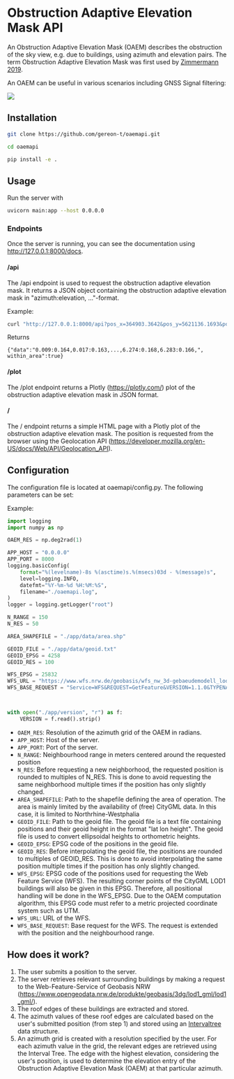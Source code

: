 # Obstruction Adaptive Elevation Mask API
An Obstruction Adaptive Elevation Mask (OAEM) describes the obstruction of the sky view, e.g. due to buildings, using azimuth and elevation pairs. The term Obstruction Adaptive Elevation Mask was first used by [Zimmermann 2019](https://www.researchgate.net/publication/329833465_GPS-Multipath_Analysis_using_Fresnel-Zones).

An OAEM can be useful in various scenarios including GNSS Signal filtering:

![](images/oaem.gif)

## Installation

```bash
git clone https://github.com/gereon-t/oaemapi.git
```

```bash	
cd oaemapi
```

```bash
pip install -e .
```

## Usage
Run the server with
```bash
uvicorn main:app --host 0.0.0.0
```

### Endpoints
Once the server is running, you can see the documentation using http://127.0.0.1:8000/docs.
#### /api
The /api endpoint is used to request the obstruction adaptive elevation mask. It returns a JSON object containing the obstruction adaptive elevation mask in "azimuth:elevation, ..."-format.

Example:
```bash
curl "http://127.0.0.1:8000/api?pos_x=364903.3642&pos_y=5621136.1693&pos_z=109.7938&epsg=25832"
```
Returns
```console
{"data":"0.009:0.164,0.017:0.163,...,6.274:0.168,6.283:0.166,", within_area":true}
```

#### /plot
The /plot endpoint returns a Plotly (https://plotly.com/) plot of the obstruction adaptive elevation mask in JSON format.

#### /
The / endpoint returns a simple HTML page with a Plotly plot of the obstruction adaptive elevation mask. The position is requested from the browser using the Geolocation API (https://developer.mozilla.org/en-US/docs/Web/API/Geolocation_API).

## Configuration
The configuration file is located at oaemapi/config.py. The following parameters can be set:

Example:
```python	
import logging
import numpy as np

OAEM_RES = np.deg2rad(1)

APP_HOST = "0.0.0.0"
APP_PORT = 8000
logging.basicConfig(
    format="%(levelname)-8s %(asctime)s.%(msecs)03d - %(message)s",
    level=logging.INFO,
    datefmt="%Y-%m-%d %H:%M:%S",
    filename="./oaemapi.log",
)
logger = logging.getLogger("root")

N_RANGE = 150
N_RES = 50

AREA_SHAPEFILE = "./app/data/area.shp"

GEOID_FILE = "./app/data/geoid.txt"
GEOID_EPSG = 4258
GEOID_RES = 100

WFS_EPSG = 25832
WFS_URL = "https://www.wfs.nrw.de/geobasis/wfs_nw_3d-gebaeudemodell_lod1"
WFS_BASE_REQUEST = "Service=WFS&REQUEST=GetFeature&VERSION=1.1.0&TYPENAME=bldg:Building"



with open("./app/version", "r") as f:
    VERSION = f.read().strip()

```

* `OAEM_RES`: Resolution of the azimuth grid of the OAEM in radians.
* `APP_HOST`: Host of the server.
* `APP_PORT`: Port of the server.
* `N_RANGE`: Neighbourhood range in meters centered around the requested position
* `N_RES`: Before requesting a new neighborhood, the requested position is rounded to multiples of N_RES. This is done to avoid requesting the same neighborhood multiple times if the position has only slightly changed.
* `AREA_SHAPEFILE`: Path to the shapefile defining the area of operation. The area is mainly limited by the availability of (free) CityGML data. In this case, it is limited to Northrhine-Westphalia
* `GEOID_FILE`: Path to the geoid file. The geoid file is a text file containing positions and their geoid height in the format "lat lon height". The geoid file is used to convert ellipsoidal heights to orthometric heights.
* `GEOID_EPSG`: EPSG code of the positions in the geoid file.
* `GEOID_RES`: Before interpolating the geoid file, the positions are rounded to multiples of GEOID_RES. This is done to avoid interpolating the same position multiple times if the position has only slightly changed.
* `WFS_EPSG`: EPSG code of the positions used for requesting the Web Feature Service (WFS). The resulting corner points of the CityGML LOD1 buildings will also be given in this EPSG. Therefore, all positional handling will be done in the WFS_EPSG. Due to the OAEM computation algorithm, this EPSG code must refer to a metric projected coordinate system such as UTM.
* `WFS_URL`: URL of the WFS.
* `WFS_BASE_REQUEST`: Base request for the WFS. The request is extended with the position and the neighbourhood range.
 
## How does it work?
1. The user submits a position to the server.
2. The server retrieves relevant surrounding buildings by making a request to the Web-Feature-Service of Geobasis NRW (https://www.opengeodata.nrw.de/produkte/geobasis/3dg/lod1_gml/lod1_gml/).
3. The roof edges of these buildings are extracted and stored.
4. The azimuth values of these roof edges are calculated based on the user's submitted position (from step 1) and stored using an [Intervaltree](https://github.com/chaimleib/intervaltree) data structure.
5. An azimuth grid is created with a resolution specified by the user. For each azimuth value in the grid, the relevant edges are retrieved using the Interval Tree. The edge with the highest elevation, considering the user's position, is used to determine the elevation entry of the Obstruction Adaptive Elevation Mask (OAEM) at that particular azimuth.